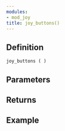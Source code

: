 ```yaml
---
modules:
- mod_joy
title: joy_buttons()
---
```


## Definition

    joy_buttons ( )

## Parameters

## Returns

## Example

```
```

